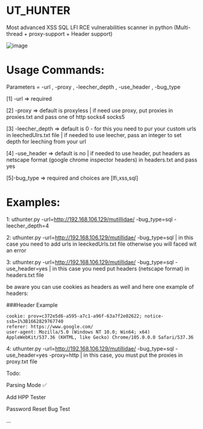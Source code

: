 # UT_HUNTER
Most advanced XSS SQL LFI RCE vulnerabilities scanner in python (Multi-thread + proxy-support + Header support)



   ![image](https://user-images.githubusercontent.com/89252882/179713600-ee267030-fe78-48be-a846-7194f7b75151.png)

# Usage Commands:

Parameters = -url , -proxy , -leecher_depth , -use_header , -bug_type

[1] -url => required
 
[2] -proxy => default is proxyless | if need use proxy, put proxies in proxies.txt and pass one of http socks4 socks5
 
[3] -leecher_depth => default is 0 - for this you need to pur your custom urls in leechedUlrs.txt file | if needed to use leecher, pass an integer to set depth for leeching from your url
 
[4] -use_header => default is no | if needed to use header, put headers as netscape format (google chrome inspector headers)
 in headers.txt and pass yes
  
[5]-bug_type => required and choices are [lfi,xss,sql]

 

# Examples:

1: uthunter.py -url=http://192.168.106.129/mutillidae/ -bug_type=sql -leecher_depth=4
 
2: uthunter.py -url=http://192.168.106.129/mutillidae/ -bug_type=sql  | in this case you need to add urls in leeckedUrls.txt file otherwise you will faced wit an error
 
3: uthunter.py -url=http://192.168.106.129/mutillidae/ -bug_type=sql -use_header=yes | in this case you need put headers (netscape format) in headers.txt file

be aware you can use cookies as headers as well and here one example of headers:

###Header Example
```text
cookie: prov=c372e5d6-a595-a7c1-a96f-63a7f2e02622; notice-ssb=1%3B1662829767740
referer: https://www.google.com/
user-agent: Mozilla/5.0 (Windows NT 10.0; Win64; x64) AppleWebKit/537.36 (KHTML, like Gecko) Chrome/105.0.0.0 Safari/537.36
```
 
4: uthunter.py -url=http://192.168.106.129/mutillidae/ -bug_type=sql -use_header=yes -proxy=http | in this case, you must put the proxies in proxy.txt file
 

Todo:

Parsing Mode  ✅

Add HPP Tester

Password Reset Bug Test

...


